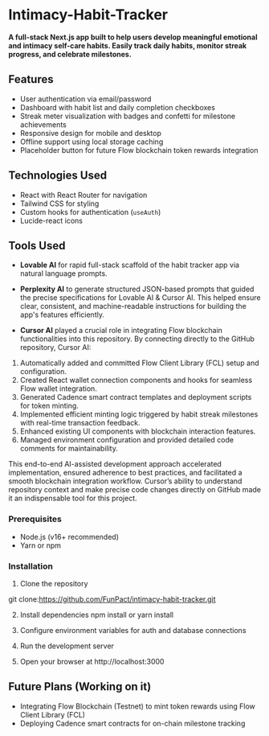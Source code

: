 # Intimacy-Habit-Tracker
**A full-stack Next.js app built to help users develop meaningful emotional and intimacy self-care habits. Easily track daily habits, monitor streak progress, and celebrate milestones.**
## Features
- User authentication via email/password
- Dashboard with habit list and daily completion checkboxes
- Streak meter visualization with badges and confetti for milestone achievements
- Responsive design for mobile and desktop
- Offline support using local storage caching
- Placeholder button for future Flow blockchain token rewards integration
## Technologies Used
- React with React Router for navigation
- Tailwind CSS for styling
- Custom hooks for authentication (`useAuth`)
- Lucide-react icons
## Tools Used
- **Lovable AI** for rapid full-stack scaffold of the habit tracker app via natural language prompts.
- **Perplexity AI** to generate structured JSON-based prompts that guided the precise specifications for Lovable AI & Cursor AI. This helped ensure clear, consistent, and machine-readable instructions for building the app's features efficiently.
  
- **Cursor AI** played a crucial role in integrating Flow blockchain functionalities into this repository. By connecting directly to the GitHub repository, Cursor AI:
1. Automatically added and committed Flow Client Library (FCL) setup and configuration.
2. Created React wallet connection components and hooks for seamless Flow wallet integration.
3. Generated Cadence smart contract templates and deployment scripts for token minting.
4. Implemented efficient minting logic triggered by habit streak milestones with real-time transaction feedback.
5. Enhanced existing UI components with blockchain interaction features.
6. Managed environment configuration and provided detailed code comments for maintainability.

This end-to-end AI-assisted development approach accelerated implementation, ensured adherence to best practices, and facilitated a smooth blockchain integration workflow. Cursor’s ability to understand repository context and make precise code changes directly on GitHub made it an indispensable tool for this project.
### Prerequisites
- Node.js (v16+ recommended)
- Yarn or npm
### Installation
1. Clone the repository

git clone:https://github.com/FunPact/intimacy-habit-tracker.git

2. Install dependencies
npm install or yarn install

4. Configure environment variables for auth and database connections

5. Run the development server
   
6. Open your browser at http://localhost:3000

## Future Plans (Working on it)
- Integrating Flow Blockchain (Testnet) to mint token rewards using Flow Client Library (FCL)
- Deploying Cadence smart contracts for on-chain milestone tracking
